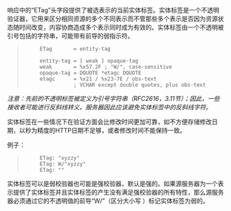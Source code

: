 响应中的“ETag”头字段提供了被选表示的当前实体标签。实体标签是一个不透明验证器，它用来区分相同资源的多个不同表示而不管那些多个表示是否因为资源状态随时间改变，内容协商造成多个表示同时成为有效的。实体标签由一个不透明被引号包括的字符串，可能带有前导的弱指示符。

> ```
>      ETag       = entity-tag
>
>      entity-tag = [ weak ] opaque-tag
>      weak       = %x57.2F ; "W/", case-sensitive
>      opaque-tag = DQUOTE *etagc DQUOTE
>      etagc      = %x21 / %x23-7E / obs-text
>                 ; VCHAR except double quotes, plus obs-text
> ```

*注意：先前的不透明标签被定义为引号字符串（RFC2616，3.11节）；因此，一些接收者可能进行反斜线转义。服务器因此应该避免实体标签中的反斜线字符。*

实体标签在一些情况下在验证方面会比修改时间更加可靠，如不方便存储修改日期，以秒为精度的HTTP日期不足够，或者修改时间不能保持一致。

例子：

> ```
>      ETag: "xyzzy"
>      ETag: W/"xyzzy"
>      ETag: ""
> ```

实体标签可以是弱校验器也可能是强校验器，默认是强的。如果源服务器为一个表示提供了实体标签并且实体标签的产生没有满足强校验器的所有特性，那么源服务器必须通过它的不透明值的前导“W/”（区分大小写 ）标记实体标签为弱的。